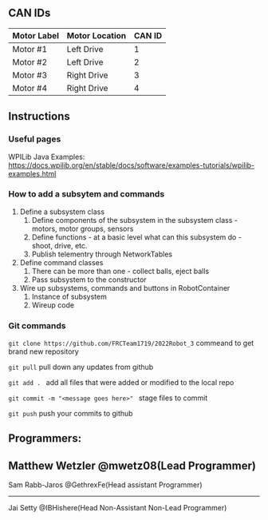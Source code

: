 ## CAN IDs

| Motor Label   | Motor Location | CAN ID |
| ------------- | -------------- | ------ |
| Motor #1      | Left Drive     | 1      |
| Motor #2      | Left Drive     | 2      |
| Motor #3      | Right Drive    | 3      |
| Motor #4      | Right Drive    | 4      |


## Instructions

### Useful pages
   WPILib Java Examples: https://docs.wpilib.org/en/stable/docs/software/examples-tutorials/wpilib-examples.html
   

### How to add a subsytem and commands
   1. Define a subsystem class
         1. Define components of the subsystem in the subsystem class - motors, motor groups, sensors
         1. Define functions - at a basic level what can this subsystem do - shoot, drive, etc.
         1. Publish telementry through NetworkTables
   1. Define command classes
         1. There can be more than one - collect balls, eject balls
         2. Pass subsystem to the constructor
   1. Wire up subsystems, commands and buttons in RobotContainer
         1. Instance of subsystem
         2. Wireup code

### Git commands    
```git clone https://github.com/FRCTeam1719/2022Robot_3``` commeand to get brand new repository

```git pull``` pull down any updates from github

```git add . ``` add all files that were added or modified to the local repo

```git commit -m "<message goes here>" ``` stage files to commit

```git push``` push your commits to github

## Programmers:

Matthew Wetzler @mwetz08(Lead Programmer)
------------------------------------------------------
Sam Rabb-Jaros  @GethrexFe(Head assistant Programmer)
______________________________________________________
Jai Setty @IBHishere(Head Non-Assistant Non-Lead Programmer)
